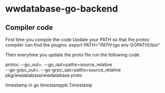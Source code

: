 # wwdatabase-go-backend

## Compiler code

First time you compile the code Update your PATH so that the protoc compiler can find the plugins:
export PATH="$PATH:$(go env GOPATH)/bin"

Then everytime you update the proto file run the following code.

protoc --go_out=. --go_opt=paths=source_relative \
 --go-grpc_out=. --go-grpc_opt=paths=source_relative \
 pkg/wwdatabase/wwdatabase.proto

timestamp in go timestamppb.Timestamp
